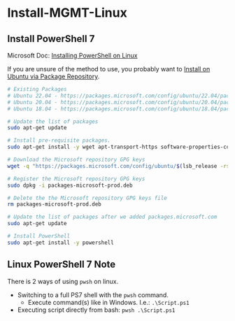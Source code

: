 # Install-MGMT-Linux

## Install PowerShell 7

Microsoft Doc: [Installing PowerShell on Linux](https://learn.microsoft.com/en-us/powershell/scripting/install/installing-powershell-on-linux?view=powershell-7.3)

If you are unsure of the method to use, you probably want to [Install on Ubuntu via Package Repository](https://learn.microsoft.com/en-us/powershell/scripting/install/install-ubuntu?view=powershell-7.3#installation-via-package-repository).

```sh
# Existing Packages
# Ubuntu 22.04 - https://packages.microsoft.com/config/ubuntu/22.04/packages-microsoft-prod.deb
# Ubuntu 20.04 - https://packages.microsoft.com/config/ubuntu/20.04/packages-microsoft-prod.deb
# Ubuntu 18.04 - https://packages.microsoft.com/config/ubuntu/18.04/packages-microsoft-prod.deb

# Update the list of packages
sudo apt-get update

# Install pre-requisite packages.
sudo apt-get install -y wget apt-transport-https software-properties-common

# Download the Microsoft repository GPG keys
wget -q "https://packages.microsoft.com/config/ubuntu/$(lsb_release -rs)/packages-microsoft-prod.deb"

# Register the Microsoft repository GPG keys
sudo dpkg -i packages-microsoft-prod.deb

# Delete the the Microsoft repository GPG keys file
rm packages-microsoft-prod.deb

# Update the list of packages after we added packages.microsoft.com
sudo apt-get update

# Install PowerShell
sudo apt-get install -y powershell
```

## Linux PowerShell 7 Note

There is 2 ways of using `pwsh` on linux.

* Switching to a full PS7 shell with the `pwsh` command.
  * Execute command(s) like in Windows. I.e.: `.\Script.ps1`
* Executing script directly from bash: `pwsh .\Script.ps1`
